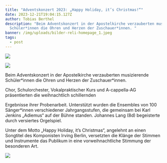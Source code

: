 ```yaml
---
title: "Adventskonzert 2023: „Happy Holiday, it’s Christmas!“"
date: 2023-12-21T19:04:15.127Z
author: Tobias Berthel
description: "Beim Adventskonzert in der Apostelkirche verzauberten musizierende
  Schüler*innen die Ohren und Herzen der Zuschauer*innen. "
banner: /img/uploads/bilder-reli-homepage_1.jpeg
tags:
  - post
---
```



![](/img/uploads/img_6477.jpeg)

![](/img/uploads/img_6508.jpeg)

Beim Adventskonzert in der Apostelkirche verzauberten musizierende Schüler\*innen die Ohren und Herzen der Zuschauer\*innen. 

Chor, Schulorchester, Vokalpraktischer Kurs und A-cappella-AG präsentierten die weihnachtlich schillernden 

Ergebnisse ihrer Probenarbeit. Unterstützt wurden die Ensembles von 100 Sänger*innen verschiedener Jahrgangsstufen, die gemeinsam bei Karl Jenkins „Adiemus“ auf der Bühne standen. Johannes Lang (8d) begeisterte durch versiertes Orgelspiel.

Unter dem Motto „Happy Holiday, it’s Christmas“, angelehnt an einen Songtitel des Komponisten Irving Berlin, versetzten die Klänge der Stimmen und Instrumente das Publikum in eine vorweihnachtliche Stimmung der besonderen Art.

![](/img/uploads/img_6520.jpeg)